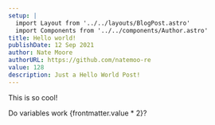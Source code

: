 ```yaml
---
setup: |
  import Layout from '../../layouts/BlogPost.astro'
  import Components from '../../components/Author.astro'
title: Hello world!
publishDate: 12 Sep 2021
author: Nate Moore
authorURL: https://github.com/natemoo-re
value: 128
description: Just a Hello World Post!
---
```


<Author name='Nate Moore' href='https://twitter.com/n_moore' />

This is so cool!

Do variables work {frontmatter.value \* 2}?
